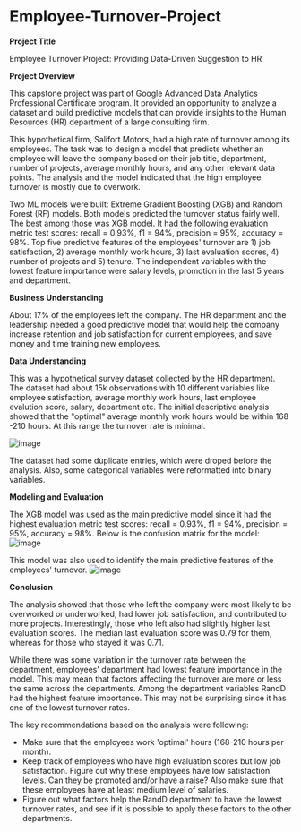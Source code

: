 # Employee-Turnover-Project

**Project Title**

Employee Turnover Project: Providing Data-Driven Suggestion to HR



**Project Overview**

This capstone project was part of Google Advanced Data Analytics Professional Certificate program. It provided an opportunity to analyze a dataset and build predictive models that can provide insights to the Human Resources (HR) department of a large consulting firm.

This hypothetical firm, Salifort Motors, had a high rate of turnover among its employees. The task was to design a model that predicts whether an employee will leave the company based on their job title, department, number of projects, average monthly hours, and any other relevant data points. The analysis and the model indicated that the high employee turnover is mostly due to overwork.

Two ML models were built: Extreme Gradient Boosting (XGB) and Random Forest (RF) models. Both models predicted the turnover status fairly well. The best among those was XGB model. It had the following evaluation metric test scores: recall = 0.93%, f1 = 94%, precision = 95%, accuracy = 98%. Top five predictive features of the employees' turnover are 1) job satisfaction, 2) average monthly work hours, 3) last evaluation scores, 4) number of projects and 5) tenure. The independent variables with the lowest feature importance were salary levels, promotion in the last 5 years and department.



**Business Understanding**

About 17% of the employees left the company. The HR department and the leadership needed a good predictive model that would help the company increase retention and job satisfaction for current employees, and save money and time training new employees. 



**Data Understanding**

This was a hypothetical survey dataset collected by the HR department. The dataset had about 15k observations with 10 different variables like employee satisfaction, average monthly work hours, last employee evalution score, salary, department etc. The initial descriptive analysis showed that the "optimal" average monthly work hours would be within 168 -210 hours. At this range the turnover rate is minimal.

![image](https://github.com/aliyevgursel/Employee-Turnover-Project/assets/68837397/1474bccf-c20a-4f6d-a7d4-30a8a3590de0)

The dataset had some duplicate entries, which were droped before the analysis. Also, some categorical variables were reformatted into binary variables.



**Modeling and Evaluation**

The XGB model was used as the main predictive model since it had the highest evaluation metric test scores: recall = 0.93%, f1 = 94%, precision = 95%, accuracy = 98%. Below is the confusion matrix for the model:
![image](https://github.com/aliyevgursel/Employee-Turnover-Project/assets/68837397/7614be1f-5128-4110-953c-1864df02a17f)


This model was also used to identify the main predictive features of the employees' turnover.
![image](https://github.com/aliyevgursel/Employee-Turnover-Project/assets/68837397/52a216e8-0a71-4d25-8e27-3a568d5fed8d)



**Conclusion**

The analysis showed that those who left the company were most likely to be overworked or underworked, had lower job satisfaction, and contributed to more projects.
Interestingly, those who left also had slightly higher last evaluation scores. The median last evaluation score was 0.79 for them, whereas for those who stayed it was 0.71.

While there was some variation in the turnover rate between the department, employees' department had lowest feature importance in the model. This may mean that factors affecting the turnover are more or less the same across the departments. Among the department variables RandD had the highest feature importance. This may not be surprising since it has one of the lowest turnover rates.

The key recommendations based on the analysis were following:
- Make sure that the employees work 'optimal' hours (168-210 hours per month).
- Keep track of employees who have high evaluation scores but low job satisfaction. Figure out why these employees have low satisfaction levels. Can they be promoted and/or have a raise? Also make sure that these employees have at least medium level of salaries.
- Figure out what factors help the RandD department to have the lowest turnover rates, and see if it is possible to apply these factors to the other departments.

